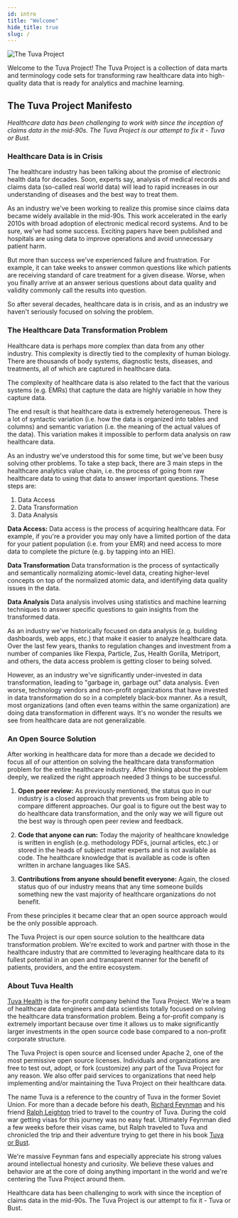 ```yaml
---
id: intro
title: "Welcome"
hide_title: true
slug: /
---
```


![The Tuva Project](/img/the-tuva-project.jpg)

Welcome to the Tuva Project!  The Tuva Project is a collection of data marts and terminology code sets for transforming raw healthcare data into high-quality data that is ready for analytics and machine learning.

## The Tuva Project Manifesto

_Healthcare data has been challenging to work with since the inception of claims data in the mid-90s. The Tuva Project is our attempt to fix it - Tuva or Bust._

### Healthcare Data is in Crisis

The healthcare industry has been talking about the promise of electronic health data for decades. Soon, experts say, analysis of medical records and claims data (so-called real world data) will lead to rapid increases in our understanding of diseases and the best way to treat them.

As an industry we've been working to realize this promise since claims data became widely available in the mid-90s. This work accelerated in the early 2010s with broad adoption of electronic medical record systems. And to be sure, we've had some success. Exciting papers have been published and hospitals are using data to improve operations and avoid unnecessary patient harm.

But more than success we've experienced failure and frustration. For example, it can take weeks to answer common questions like which patients are receiving standard of care treatment for a given disease. Worse, when you finally arrive at an answer serious questions about data quality and validity commonly call the results into question.

So after several decades, healthcare data is in crisis, and as an industry we haven't seriously focused on solving the problem.

### The Healthcare Data Transformation Problem

Healthcare data is perhaps more complex than data from any other industry. This complexity is directly tied to the complexity of human biology. There are thousands of body systems, diagnostic tests, diseases, and treatments, all of which are captured in healthcare data.

The complexity of healthcare data is also related to the fact that the various systems (e.g. EMRs) that capture the data are highly variable in how they capture data.

The end result is that healthcare data is extremely heterogeneous. There is a lot of syntactic variation (i.e. how the data is organized into tables and columns) and semantic variation (i.e. the meaning of the actual values of the data). This variation makes it impossible to perform data analysis on raw healthcare data.

As an industry we've understood this for some time, but we've been busy solving other problems. To take a step back, there are 3 main steps in the healthcare analytics value chain, i.e. the process of going from raw healthcare data to using that data to answer important questions. These steps are:

1. Data Access
2. Data Transformation
3. Data Analysis

**Data Access:** Data access is the process of acquiring healthcare data. For example, if you're a provider you may only have a limited portion of the data for your patient population (i.e. from your EMR) and need access to more data to complete the picture (e.g. by tapping into an HIE).

**Data Transformation** Data transformation is the process of syntactically and semantically normalizing atomic-level data, creating higher-level concepts on top of the normalized atomic data, and identifying data quality issues in the data.

**Data Analysis** Data analysis involves using statistics and machine learning techniques to answer specific questions to gain insights from the transformed data.

As an industry we've historically focused on data analysis (e.g. building dashboards, web apps, etc.) that make it easier to analyze healthcare data. Over the last few years, thanks to regulation changes and investment from a number of companies like Flexpa, Particle, Zus, Health Gorilla, Metriport, and others, the data access problem is getting closer to being solved.

However, as an industry we've significantly under-invested in data transformation, leading to "garbage in, garbage out" data analysis. Even worse, technology vendors and non-profit organizations that have invested in data transformation do so in a completely black-box manner. As a result, most organizations (and often even teams within the same organization) are doing data transformation in different ways.  It's no wonder the results we see from healthcare data are not generalizable.

### An Open Source Solution

After working in healthcare data for more than a decade we decided to focus all of our attention on solving the healthcare data transformation problem for the entire healthcare industry.  After thinking about the problem deeply, we realized the right approach needed 3 things to be successful.

1. **Open peer review:** As previously mentioned, the status quo in our industry is a closed approach that prevents us from being able to compare different approaches.  Our goal is to figure out the best way to do healthcare data transformation, and the only way we will figure out the best way is through open peer review and feedback.  

2. **Code that anyone can run:** Today the majority of healthcare knowledge is written in english (e.g. methodology PDFs, journal articles, etc.) or stored in the heads of subject matter experts and is not available as code.  The healthcare knowledge that is available as code is often written in archane languages like SAS.

3. **Contributions from anyone should benefit everyone:** Again, the closed status quo of our industry means that any time someone builds something new the vast majority of healthcare organizations do not benefit.

From these principles it became clear that an open source approach would be the only possible approach.

The Tuva Project is our open source solution to the healthcare data transformation problem.  We're excited to work and partner with those in the healthcare industry that are committed to leveraging healthcare data to its fullest potential in an open and transparent manner for the benefit of patients, providers, and the entire ecosystem.

### About Tuva Health

[Tuva Health](https://tuvahealth.com/) is the for-profit company behind the Tuva Project. We're a team of healthcare data engineers and data scientists totally focused on solving the healthcare data transformation problem.  Being a for-profit company is extremely important because over time it allows us to make significantly larger investments in the open source code base compared to a non-profit corporate structure.

The Tuva Project is open source and licensed under Apache 2, one of the most permissive open source licenses. Individuals and organizations are free to test out, adopt, or fork (customize) any part of the Tuva Project for any reason. We also offer paid services to organizations that need help implementing and/or maintaining the Tuva Project on their healthcare data.

The name Tuva is a reference to the country of Tuva in the former Soviet Union. For more than a decade before his death, [Richard Feynman](https://en.wikipedia.org/wiki/Richard_Feynman) and his friend [Ralph Leighton](https://en.wikipedia.org/wiki/Ralph_Leighton) tried to travel to the country of Tuva. During the cold war getting visas for this journey was no easy feat. Ultimately Feynman died a few weeks before their visas came, but Ralph traveled to Tuva and chronicled the trip and their adventure trying to get there in his book [Tuva or Bust](https://www.amazon.com/Tuva-Bust-Richard-Feynmans-Journey/dp/0393320693).

We're massive Feynman fans and especially appreciate his strong values around intellectual honesty and curiosity. We believe these values and behavior are at the core of doing anything important in the world and we're centering the Tuva Project around them.

Healthcare data has been challenging to work with since the inception of claims data in the mid-90s. The Tuva Project is our attempt to fix it - Tuva or Bust.